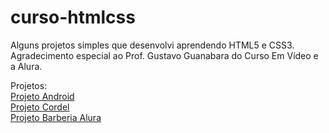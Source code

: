 # curso-htmlcss
Alguns projetos simples que desenvolvi aprendendo HTML5 e CSS3.
Agradecimento especial ao Prof. Gustavo Guanabara do Curso Em Vídeo e a Alura.

Projetos:<br>
<a href="https://wellingtonmerlos.github.io/curso-htmlcss/Projeto Android - Curso Em Video/index.html">Projeto Android</a><br>
<a href="https://wellingtonmerlos.github.io/curso-htmlcss/Projeto Cordel - Curso Em Video/index.html">Projeto Cordel</a><br>
<a href="https://wellingtonmerlos.github.io/curso-htmlcss/Projeto Barbearia - Alura/index.html">Projeto Barberia Alura</a>